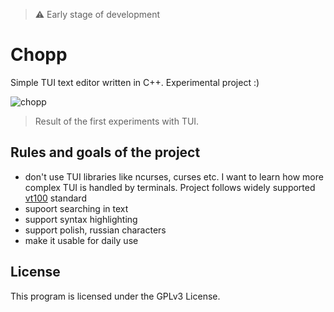 > ⚠️ Early stage of development

# Chopp

Simple TUI text editor written in C++. Experimental project :)

![chopp](https://github.com/michaldziuba03/chopp/assets/43048524/ff67cf47-b698-4b6b-ac77-4b4012a45d50)

> Result of the first experiments with TUI.

## Rules and goals of the project

- don't use TUI libraries like ncurses, curses etc. I want to learn how more complex TUI is handled by terminals. Project follows widely supported [vt100](https://www.vt100.net/) standard
- supoort searching in text
- support syntax highlighting
- support polish, russian characters
- make it usable for daily use

## License

This program is licensed under the GPLv3 License.
